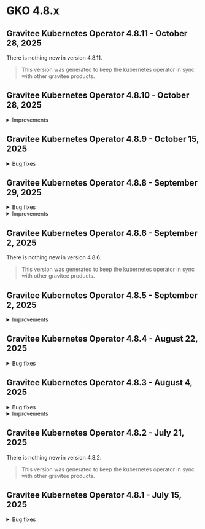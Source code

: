 # GKO 4.8.x

## Gravitee Kubernetes Operator 4.8.11 - October 28, 2025

There is nothing new in version 4.8.11.

> This version was generated to keep the kubernetes operator in sync with other gravitee products.


## Gravitee Kubernetes Operator 4.8.10 - October 28, 2025
    
<details>
<summary>Improvements</summary>

  **GKO**

  * Add support for configuring APIM HTTP client with a custom truststore [#10929](https://github.com/gravitee-io/issues/issues/10929)

</details>


## Gravitee Kubernetes Operator 4.8.9 - October 15, 2025
    
<details>
<summary>Bug fixes</summary>

  **APIM**

  * Notification settings are showing error in applications [#10879](https://github.com/gravitee-io/issues/issues/10879)

  **GKO**

  * API controller does not watch group resources [#10574](https://github.com/gravitee-io/issues/issues/10574)

</details>


## Gravitee Kubernetes Operator 4.8.8 - September 29, 2025
    
<details>
<summary>Bug fixes</summary>

  **GKO**

  * Can't delete SharedPolicyGroup [#10827](https://github.com/gravitee-io/issues/issues/10827)
  * Finalizer of a secret un-referenced by a context don't get removed  on update [#10707](https://github.com/gravitee-io/issues/issues/10707)

  **APIM**

  * Notification settings are not reflected in the UI when inherited from a group [#10700](https://github.com/gravitee-io/issues/issues/10700)

</details>


<details>
<summary>Improvements</summary>

  **GKO**

  * Add proxy support for HTTP client [#10830](https://github.com/gravitee-io/issues/issues/10830)

</details>


## Gravitee Kubernetes Operator 4.8.6 - September 2, 2025

There is nothing new in version 4.8.6.

> This version was generated to keep the kubernetes operator in sync with other gravitee products.

## Gravitee Kubernetes Operator 4.8.5 - September 2, 2025

<details>
<summary>Improvements</summary>

  * Implement gateway API reference grants [#10768](https://github.com/gravitee-io/issues/issues/10768)
</details>

## Gravitee Kubernetes Operator 4.8.4 - August 22, 2025
    
<details>
<summary>Bug fixes</summary>

  * Redis Cache resource configuration not fully visible in the console UI [#10672](https://github.com/gravitee-io/issues/issues/10672)
  * GKO-created applications can be deleted through the portal UI [#10651](https://github.com/gravitee-io/issues/issues/10651)
</details>


## Gravitee Kubernetes Operator 4.8.3 - August 4, 2025
    
<details>
<summary>Bug fixes</summary>

  * Unexpected warning is issued for API with notification and group [#10693](https://github.com/gravitee-io/issues/issues/10693)
  * Notification CRD is duplicated in 4.8 release [#10691](https://github.com/gravitee-io/issues/issues/10691)
</details>


<details>
<summary>Improvements</summary>

  * Add ARM support to GKO docker images [#10688](https://github.com/gravitee-io/issues/issues/10688)
</details>


## Gravitee Kubernetes Operator 4.8.2 - July 21, 2025

There is nothing new in version 4.8.2.

> This version was generated to keep the kubernetes operator in sync with other gravitee products.


## Gravitee Kubernetes Operator 4.8.1 - July 15, 2025
    
<details>
<summary>Bug fixes</summary>

  * Promotion between multiple clusters fails because of plan IDs duplication [#10641](https://github.com/gravitee-io/issues/issues/10641)
</details>

